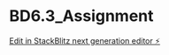 # BD6.3_Assignment

[Edit in StackBlitz next generation editor ⚡️](https://stackblitz.com/~/github.com/manosatpathy/BD6.3_Assignment)